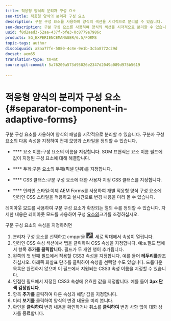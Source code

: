 ```yaml
---
title: 적응형 양식의 분리자 구성 요소
seo-title: 적응형 양식의 분리자 구성 요소
description: 구분 구성 요소를 사용하여 양식의 섹션을 시각적으로 분리할 수 있습니다.
seo-description: 구분 구성 요소를 사용하여 양식의 섹션을 시각적으로 분리할 수 있습니다.
uuid: f8d2aed3-52aa-437f-bfe3-0c8779e7986c
products: SG_EXPERIENCEMANAGER/6.5/FORMS
topic-tags: author
discoiquuid: a8aa77fe-5880-4c4e-9e1b-3c5a8772c29d
docset: aem65
translation-type: tm+mt
source-git-commit: 5a76200a573d95026e2347d2049a089d975b5619

---
```



# 적응형 양식의 분리자 구성 요소{#separator-component-in-adaptive-forms}

구분 구성 요소를 사용하여 양식의 패널을 시각적으로 분리할 수 있습니다. 구분자 구성 요소의 다음 속성을 지정하여 전체 모양과 스타일을 정의할 수 있습니다.

* **** 요소 이름:구성 요소의 이름을 지정합니다. SOM 표현식은 요소 이름 필드에 값이 지정된 구성 요소에 대해 해결합니다.
* **** 두께:구분 요소의 두께(픽셀 단위)를 지정합니다.

* **** CSS 클래스:구분 구성 요소에 대한 사용자 지정 CSS 클래스를 지정합니다.

* **** 인라인 스타일:이제 AEM Forms를 사용하여 개별 적응형 양식 구성 요소에 인라인 CSS 스타일을 적용하고 실시간으로 변경 내용을 미리 볼 수 있습니다.

레이아웃 모드를 사용하여 구분 구성 요소가 확장되는 열의 수를 정의할 수 있습니다. 자세한 내용은 레이아웃 모드를 사용하여 구성 [요소의](../../forms/using/resize-using-layout-mode.md)크기를 조정하십시오.

구분 구성 요소의 속성을 지정하려면

1. 분리자 구성 요소를 선택하고 cmppr을 ![누릅니다](assets/cmppr.png). 세로 막대에서 속성이 열립니다.
1. 인라인 CSS 속성 섹션에서 탭을 클릭하여 CSS 속성을 지정합니다. 예:a.필드 탭에서 항목 **추가를 클릭합니다**. 필드가 두 개인 행이 추가됩니다.
1. 왼쪽의 첫 번째 필드에서 적용할 CSS3 속성을 지정합니다. 예를 들어 **테두리를**&#x200B;참조하십시오. 아래쪽 화살표 단추를 클릭하여 속성을 선택할 수도 있습니다. 드롭다운 목록은 완전하지 않으며 이 필드에서 지원되는 CSS3 속성 이름을 지정할 수 있습니다.
1. 인접한 필드에서 지정된 CSS3 속성에 유효한 값을 지정합니다. 예를 들어 **3px 단색 검정입니다**.
1. 항목 **추가를** 클릭하여 다른 속성과 해당 값을 지정합니다.
1. 미리 **보기를** 클릭하여 양식의 변경 내용을 미리 봅니다.
1. 확인을 **클릭하여** 변경 내용을 확인하거나 취소를 **클릭하여** 변경 사항 없이 대화 상자를 종료합니다.

